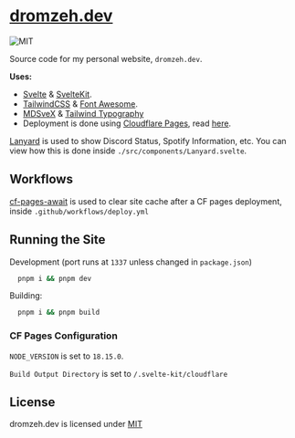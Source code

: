 # [dromzeh.dev]("https://dromzeh.dev")

![MIT](https://img.shields.io/badge/license-MIT-blue)

Source code for my personal website, `dromzeh.dev`.

**Uses:**

-   [Svelte](https://svelte.dev/) & [SvelteKit](https://kit.svelte.dev/).
-   [TailwindCSS](https://tailwindcss.com/) & [Font Awesome](https://fontawesome.com/).
-   [MDSveX](https://mdsvex.com/) & [Tailwind Typography](https://tailwindcss.com/docs/typography-plugin)
-   Deployment is done using [Cloudflare Pages](https://pages.cloudflare.com/), read [here](#cf-pages-configuration).

[Lanyard](https://api.lanyard.rest/) is used to show Discord Status, Spotify Information, etc. You can view how this is done inside `./src/components/Lanyard.svelte`.

## Workflows

[cf-pages-await](https://github.com/WalshyDev/cf-pages-await/) is used to clear site cache after a CF pages deployment, inside `.github/workflows/deploy.yml`

## Running the Site

Development (port runs at `1337` unless changed in `package.json`)

```bash
  pnpm i && pnpm dev
```

Building:

```bash
  pnpm i && pnpm build
```

### CF Pages Configuration

`NODE_VERSION` is set to `18.15.0`.

`Build Output Directory` is set to `/.svelte-kit/cloudflare`

## License

dromzeh.dev is licensed under [MIT](https://mit.dromzeh.dev/)
